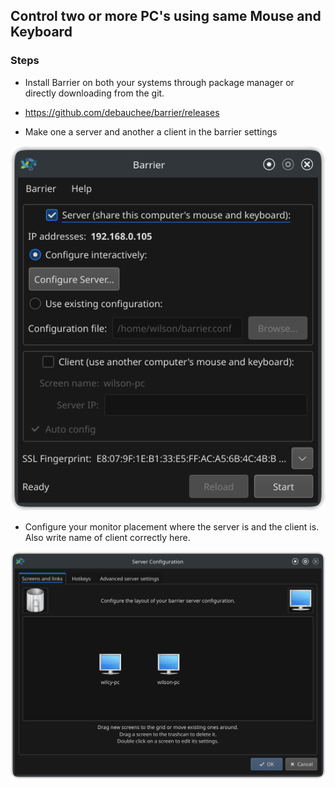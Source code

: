 ## Control two or more PC's using same Mouse and Keyboard

### Steps

- Install Barrier on both your systems through package manager or directly downloading from the git.

- https://github.com/debauchee/barrier/releases

- Make one a server and another a client in the barrier settings

![Barrier](Barrier.png)

- Configure your monitor placement where the server is and the client is. Also write name of client correctly here.

![Server](server.png)